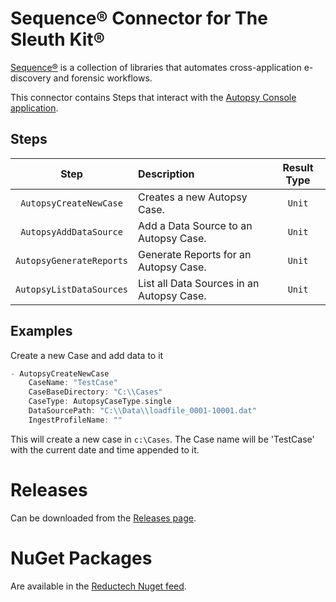 # Sequence® Connector for The Sleuth Kit®

[Sequence®](https://gitlab.com/reductech/sequence) is a collection of
libraries that automates cross-application e-discovery and forensic workflows.

This connector contains Steps that interact with the [Autopsy Console application](http://sleuthkit.org/autopsy/docs/user-docs/4.19.0/command_line_ingest_page.html).

## Steps

|           Step           | Description                               | Result Type |
| :----------------------: | :---------------------------------------- | :---------: |
|  `AutopsyCreateNewCase`  | Creates a new Autopsy Case.               |   `Unit`    |
|  `AutopsyAddDataSource`  | Add a Data Source to an Autopsy Case.     |   `Unit`    |
| `AutopsyGenerateReports` | Generate Reports for an Autopsy Case.     |   `Unit`    |
| `AutopsyListDataSources` | List all Data Sources in an Autopsy Case. |   `Unit`    |

## Examples

Create a new Case and add data to it

```scala
- AutopsyCreateNewCase
    CaseName: "TestCase"
    CaseBaseDirectory: "C:\\Cases"
    CaseType: AutopsyCaseType.single
    DataSourcePath: "C:\\Data\\loadfile_0001-10001.dat"
    IngestProfileName: ""
```

This will create a new case in `c:\Cases`.
The Case name will be 'TestCase' with the current date and time appended to it.

# Releases

Can be downloaded from the [Releases page](https://gitlab.com/reductech/sequence/connectors/tsk/-/releases).

# NuGet Packages

Are available in the [Reductech Nuget feed](https://gitlab.com/reductech/nuget/-/packages).
